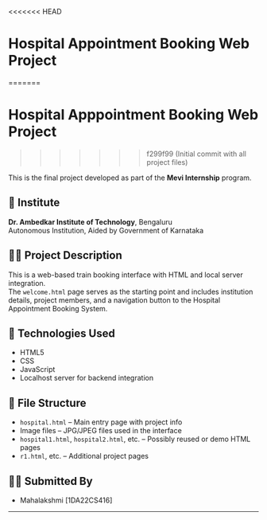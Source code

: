 <<<<<<< HEAD
# Hospital Appointment Booking Web Project
=======
# Hospital Apppointment Booking Web Project
>>>>>>> f299f99 (Initial commit with all project files)

This is the final project developed as part of the **Mevi Internship** program.

## 🏫 Institute
**Dr. Ambedkar Institute of Technology**, Bengaluru  
Autonomous Institution, Aided by Government of Karnataka

## 👩‍💻 Project Description
This is a web-based train booking interface with HTML and local server integration.  
The `welcome.html` page serves as the starting point and includes institution details, project members, and a navigation button to the Hospital Appointment Booking System.

## 🚀 Technologies Used
- HTML5
- CSS 
- JavaScript 
- Localhost server for backend integration

## 📁 File Structure
- `hospital.html` – Main entry page with project info
- Image files – JPG/JPEG files used in the interface
- `hospital1.html`, `hospital2.html`, etc. – Possibly reused or demo HTML pages
- `r1.html`, etc. – Additional project pages

## 👩‍🎓 Submitted By
- Mahalakshmi [1DA22CS416]

---

